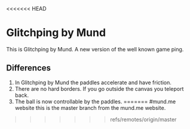<<<<<<< HEAD
# Glitchping by Mund
This is Glitchping by Mund. A new version of the well known game ping.

## Differences
1.  In Glitchping by Mund the paddles accelerate and have friction.
2.  There are no hard borders. If you go outside the canvas you teleport back.
3.  The ball is now controllable by the paddles.
=======
#mund.me website
this is the master branch from the mund.me website.
>>>>>>> refs/remotes/origin/master
